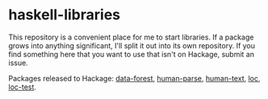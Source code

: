 # haskell-libraries

This repository is a convenient place for me to start libraries. If a package grows into anything significant, I'll split it out into its own repository. If you find something here that you want to use that isn't on Hackage, submit an issue.

Packages released to Hackage:
[data-forest](https://hackage.haskell.org/package/data-forest),
[human-parse](https://hackage.haskell.org/package/human-parse),
[human-text](https://hackage.haskell.org/package/human-text),
[loc](https://hackage.haskell.org/package/loc),
[loc-test](https://hackage.haskell.org/package/loc-test).
